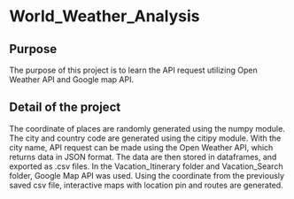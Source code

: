 # World_Weather_Analysis
## Purpose
The purpose of this project is to learn the API request utilizing Open Weather API and Google map API.

## Detail of the project
The coordinate of places are randomly generated using the numpy module. The city and country code are generated using the citipy module. With the city name, API request can be made using the Open Weather API, which returns data in JSON format. The data are then stored in dataframes, and exported as .csv files. In the Vacation_Itinerary folder and Vacation_Search folder, Google Map API was used. Using the coordinate from the previously saved csv file, interactive maps with location pin and routes are generated.
